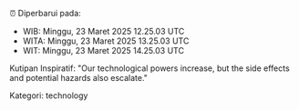 ⏰ Diperbarui pada:
- WIB: Minggu, 23 Maret 2025 12.25.03 UTC
- WITA: Minggu, 23 Maret 2025 13.25.03 UTC
- WIT: Minggu, 23 Maret 2025 14.25.03 UTC

Kutipan Inspiratif:
"Our technological powers increase, but the side effects and potential hazards also escalate."


Kategori: technology

